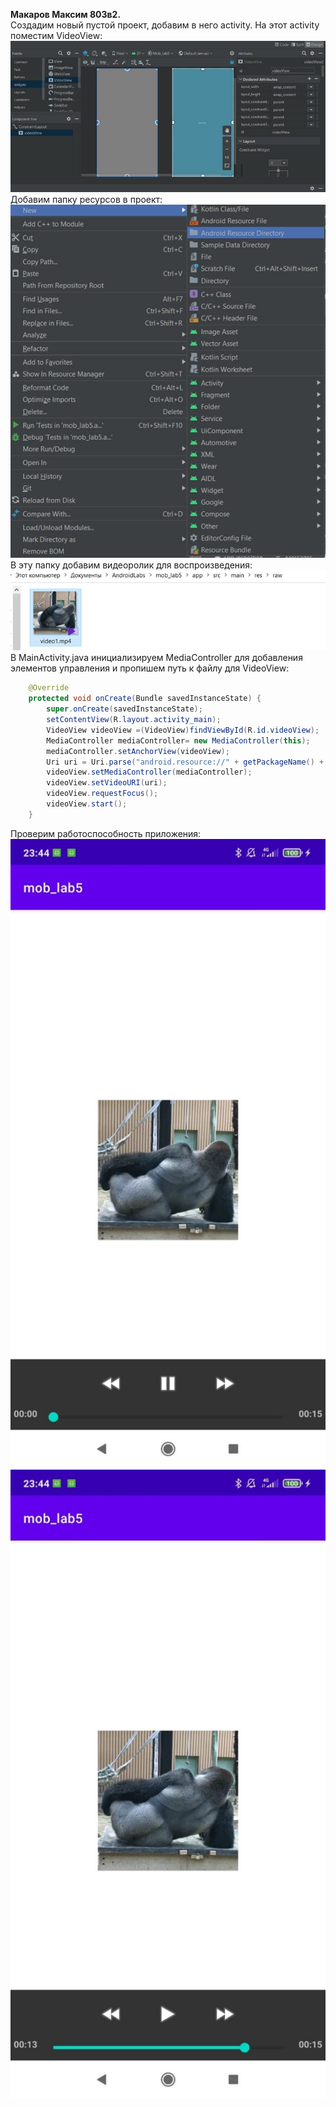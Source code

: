 **Макаров Максим 803в2.**  
Создадим новый пустой проект, добавим в него activity. На этот activity поместим VideoView:  
![image info](/imgs/mob_lab5_1.jpg)  
Добавим папку ресурсов в проект:  
![image info](/imgs/mob_lab5_2.jpg)  
В эту папку добавим видеоролик для воспроизведения:   
![image info](/imgs/mob_lab5_3.jpg)  
В MainActivity.java инициализируем MediaController для добавления элементов управления и пропишем путь к файлу для VideoView:  
```Java
    @Override
    protected void onCreate(Bundle savedInstanceState) {
        super.onCreate(savedInstanceState);
        setContentView(R.layout.activity_main);
        VideoView videoView =(VideoView)findViewById(R.id.videoView);
        MediaController mediaController= new MediaController(this);
        mediaController.setAnchorView(videoView);
        Uri uri = Uri.parse("android.resource://" + getPackageName() + "/" + R.raw.video1);
        videoView.setMediaController(mediaController);
        videoView.setVideoURI(uri);
        videoView.requestFocus();
        videoView.start();
    }
```  
Проверим работоспособность приложения:  
![image info](/imgs/mob_lab5_5.jpg)  
![image info](/imgs/mob_lab5_4.jpg)